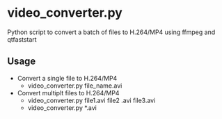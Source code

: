 video_converter.py
===============

Python script to convert a batch of files to H.264/MP4 using ffmpeg and qtfaststart

Usage
-----
* Convert a single file to H.264/MP4
  * video_converter.py file_name.avi
* Convert multiplt files to H.264/MP4
  * video_converter.py file1.avi file2 .avi file3.avi
  * video_converter.py *.avi

